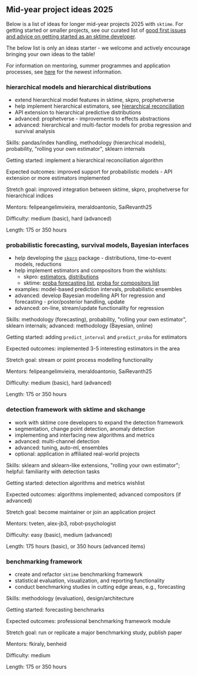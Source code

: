 ## Mid-year project ideas 2025

Below is a list of ideas for longer mid-year projects 2025 with `sktime`.
For getting started or smaller projects, see our curated list of [good first issues and advice on getting started as an sktime developer](https://github.com/sktime/sktime/issues/1147).

The below list is only an ideas starter - we welcome and actively encourage bringing your own ideas to the table!

For information on mentoring, summer programmes and application processes, see [here](https://github.com/sktime/mentoring) for the newest information.



### hierarchical models and hierarchical distributions

* extend hierarchical model features in sktime, skpro, prophetverse
* help implement hierarchical estimators, see [hierarchical reconciliation](https://github.com/sktime/sktime/issues/2157)
* API extension to hierarchical predictive distributions
* advanced: prophetverse - improvements to effects abstractions
* advanced: hierarchical and multi-factor models for proba regression and survival analysis

Skills: pandas/index handling, methodology (hierarchical models), probability, "rolling your own estimator", sklearn internals

Getting started: implement a hierarchical reconciliation algorithm

Expected outcomes: improved support for probabilistic models - API extension or more estimators implemented

Stretch goal: improved integration between sktime, skpro, prophetverse for hierarchical indices

Mentors: felipeangelimvieira, meraldoantonio, SaiRevanth25

Difficulty: medium (basic), hard (advanced)

Length: 175 or 350 hours


### probabilistic forecasting, survival models, Bayesian interfaces

* help developing the [`skpro`](https://github.com/sktime/skpro/issues) package - distributions, time-to-event models, reductions
* help implement estimators and compositors from the wishlists:
   * skpro: [estimators](https://github.com/sktime/skpro/issues/7), [distributions](https://github.com/sktime/skpro/issues/22)
   * sktime: [proba forecasting list](https://github.com/sktime/sktime/issues/1742), [proba for compositors list](https://github.com/sktime/sktime/issues/2088)
* examples: model-based prediction intervals, probabilistic ensembles
* advanced: develop Bayesian modelling API for regression and forecasting - prior/posterior handling, update
* advanced: on-line, stream/update functionality for regression

Skills: methodology (forecasting), probability, "rolling your own estimator", sklearn internals; advanced: methodology (Bayesian, online)

Getting started: adding `predict_interval` and `predict_proba` for estimators

Expected outcomes: implemented 3-5 interesting estimators in the area

Stretch goal: stream or point process modelling functionality

Mentors: felipeangelimvieira, meraldoantonio, SaiRevanth25

Difficulty: medium (basic), hard (advanced)

Length: 175 or 350 hours


### detection framework with sktime and skchange

* work with sktime core developers to expand the detection framework
* segmentation, change point detection, anomaly detection
* implementing and interfacing new algorithms and metrics
* advanced: multi-channel detection
* advanced: tuning, auto-ml, ensembles
* optional: application in affiliated real-world projects

Skills: sklearn and sklearn-like extensions, "rolling your own estimator"; helpful: familiarity with detection tasks

Getting started: detection algorithms and metrics wishlist

Expected outcomes: algorithms implemented; advanced compositors (if advanced)

Stretch goal: become maintainer or join an application project

Mentors: tveten, alex-jb3, robot-psychologist

Difficulty: easy (basic), medium (advanced)

Length: 175 hours (basic), or 350 hours (advanced items)


### benchmarking framework

* create and refactor `sktime` benchmarking framework
* statistical evaluation, visualization, and reporting functionality
* conduct benchmarking studies in cutting edge areas, e.g., forecasting

Skills: methodology (evaluation), design/architecture

Getting started: forecasting benchmarks

Expected outcomes: professional benchmarking framework module

Stretch goal: run or replicate a major benchmarking study, publish paper

Mentors: fkiraly, benheid

Difficulty: medium

Length: 175 or 350 hours
